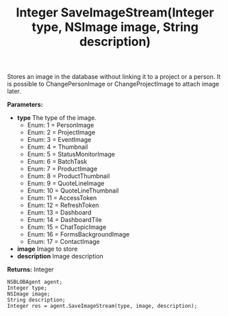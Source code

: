 ﻿---
uid: crmscript_ref_NSBLOBAgent_SaveImageStream
title: Integer SaveImageStream(Integer type, NSImage image, String description)
intellisense: NSBLOBAgent.SaveImageStream
keywords: NSBLOBAgent, SaveImageStream
so.topic: reference
---

Stores an image in the database without linking it to a project or a person. It is possible to ChangePersonImage or ChangeProjectImage to attach image later.

**Parameters:**
 - **type** The type of the image.
     - Enum: 1 = PersonImage 
     - Enum: 2 = ProjectImage 
     - Enum: 3 = EventImage 
     - Enum: 4 = Thumbnail 
     - Enum: 5 = StatusMonitorImage 
     - Enum: 6 = BatchTask 
     - Enum: 7 = ProductImage 
     - Enum: 8 = ProductThumbnail 
     - Enum: 9 = QuoteLineImage 
     - Enum: 10 = QuoteLineThumbnail 
     - Enum: 11 = AccessToken 
     - Enum: 12 = RefreshToken 
     - Enum: 13 = Dashboard 
     - Enum: 14 = DashboardTile 
     - Enum: 15 = ChatTopicImage 
     - Enum: 16 = FormsBackgroundImage 
     - Enum: 17 = ContactImage 
 - **image** Image to store
 - **description** Image description

**Returns:** Integer

```crmscript
NSBLOBAgent agent;
Integer type;
NSImage image;
String description;
Integer res = agent.SaveImageStream(type, image, description);
```

